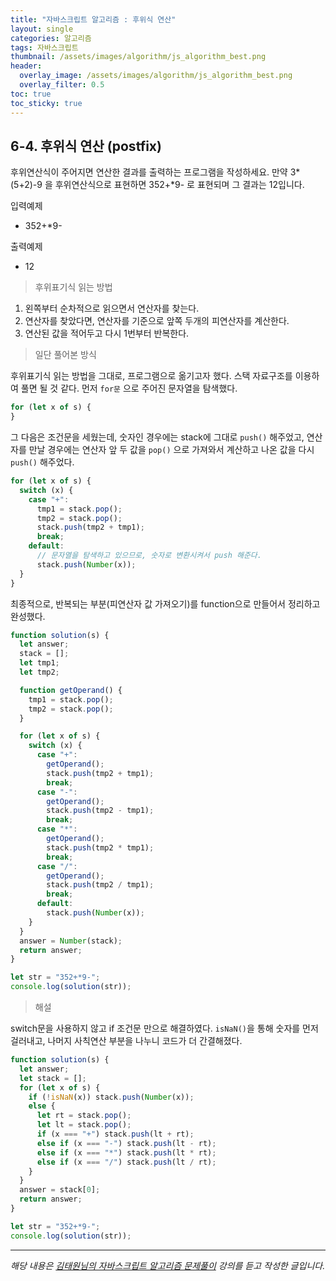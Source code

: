```yaml
---
title: "자바스크립트 알고리즘 : 후위식 연산"
layout: single
categories: 알고리즘
tags: 자바스크립트
thumbnail: /assets/images/algorithm/js_algorithm_best.png
header:
  overlay_image: /assets/images/algorithm/js_algorithm_best.png
  overlay_filter: 0.5
toc: true
toc_sticky: true
---
```


## 6-4. 후위식 연산 (postfix)

후위연산식이 주어지면 연산한 결과를 출력하는 프로그램을 작성하세요.
만약 3*(5+2)-9 을 후위연산식으로 표현하면 352+*9- 로 표현되며 그 결과는 12입니다.

입력예제

- 352+\*9-

출력예제

- 12

> 후위표기식 읽는 방법

1. 왼쪽부터 순차적으로 읽으면서 연산자를 찾는다.
2. 연산자를 찾았다면, 연산자를 기준으로 앞쪽 두개의 피연산자를 계산한다.
3. 연산된 값을 적어두고 다시 1번부터 반복한다.

> 일단 풀어본 방식

후위표기식 읽는 방법을 그대로, 프로그램으로 옮기고자 했다.
스택 자료구조를 이용하여 풀면 될 것 같다.
먼저 `for문` 으로 주어진 문자열을 탐색했다.

```jsx
for (let x of s) {
}
```

그 다음은 조건문을 세웠는데, 숫자인 경우에는 stack에 그대로 `push()` 해주었고,
연산자를 만날 경우에는 연산자 앞 두 값을 `pop()` 으로 가져와서 계산하고 나온 값을 다시 `push()` 해주었다.

```jsx
for (let x of s) {
  switch (x) {
    case "+":
      tmp1 = stack.pop();
      tmp2 = stack.pop();
      stack.push(tmp2 + tmp1);
      break;
    default:
      // 문자열을 탐색하고 있으므로, 숫자로 변환시켜서 push 해준다.
      stack.push(Number(x));
  }
}
```

최종적으로, 반복되는 부분(피연산자 값 가져오기)를 function으로 만들어서 정리하고 완성했다.

```jsx
function solution(s) {
  let answer;
  stack = [];
  let tmp1;
  let tmp2;

  function getOperand() {
    tmp1 = stack.pop();
    tmp2 = stack.pop();
  }

  for (let x of s) {
    switch (x) {
      case "+":
        getOperand();
        stack.push(tmp2 + tmp1);
        break;
      case "-":
        getOperand();
        stack.push(tmp2 - tmp1);
        break;
      case "*":
        getOperand();
        stack.push(tmp2 * tmp1);
        break;
      case "/":
        getOperand();
        stack.push(tmp2 / tmp1);
        break;
      default:
        stack.push(Number(x));
    }
  }
  answer = Number(stack);
  return answer;
}

let str = "352+*9-";
console.log(solution(str));
```

> 해설

switch문을 사용하지 않고 if 조건문 만으로 해결하였다.
`isNaN()`을 통해 숫자를 먼저 걸러내고, 나머지 사칙연산 부분을 나누니 코드가 더 간결해졌다.

```jsx
function solution(s) {
  let answer;
  let stack = [];
  for (let x of s) {
    if (!isNaN(x)) stack.push(Number(x));
    else {
      let rt = stack.pop();
      let lt = stack.pop();
      if (x === "+") stack.push(lt + rt);
      else if (x === "-") stack.push(lt - rt);
      else if (x === "*") stack.push(lt * rt);
      else if (x === "/") stack.push(lt / rt);
    }
  }
  answer = stack[0];
  return answer;
}

let str = "352+*9-";
console.log(solution(str));
```

---

_해당 내용은 [김태원님의 자바스크립트 알고리즘 문제풀이](https://www.inflearn.com/course/%EC%9E%90%EB%B0%94%EC%8A%A4%ED%81%AC%EB%A6%BD%ED%8A%B8-%EC%95%8C%EA%B3%A0%EB%A6%AC%EC%A6%98-%EB%AC%B8%EC%A0%9C%ED%92%80%EC%9D%B4/dashboard) 강의를 듣고 작성한 글입니다._
